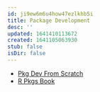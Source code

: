 ```yaml
---
id: ji9ew6m6u4how47ezlkhb5i
title: Package Development
desc: ''
updated: 1641410113672
created: 1641105063930
stub: false
isDir: false
---
```



- [Pkg Dev From Scratch](https://hilaryparker.com/2014/04/29/writing-an-r-package-from-scratch/)
- [R Pkgs Book](https://r-pkgs.org/index.html)
